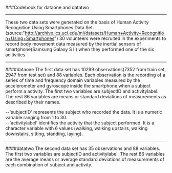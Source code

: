 ###Codebook for dataone and datatwo
***
These two data sets were generated on the basis of Human Activity Recognition Using Smartphones Data Set.(source:"http://archive.ics.uci.edu/ml/datasets/Human+Activity+Recognition+Using+Smartphones") 30 volunteers were recruited in the experiments to record body movement data measured by the inertial sensors of smartphone(Samsung Galaxy S II) when they performed one of the six acitivities.

***

####dataone 
The first data set has 10299 observations(7352 from train set, 2947 from test set) and 88 variables. Each observation is the recording of a series of time and frequency domain variables measured by the accelerometer and gyroscope inside the smartphone when a subject perform a activity. The first two variables are subjectID and activitylabel. The rest 86 variables are means or standard deviations of measurements as described by their names.

--'subjectID' represents the subject who recorded the data. It is a numeric variable ranging from 1 to 30. <br>
--'activitylabel' identifies the activity that the subject performed. It is a character variable with 6 values (walking, walking upstairs, walking downstairs, sitting, standing, laying). 

***

####datatwo
The second data set has 35 observations and 88 variables. The first two variables are subjectID and activitylabel. The rest 86 variables are the average means or average standard deviations of measurements of each combination of subject and activity. 
